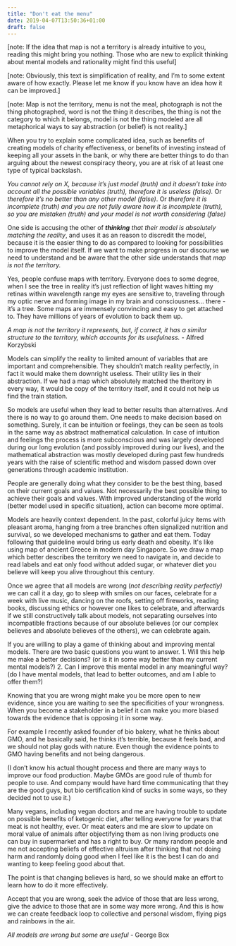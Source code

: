 ```yaml
---
title: "Don't eat the menu"
date: 2019-04-07T13:50:36+01:00
draft: false
---
```


[note: If the idea that map is not a territory is already intuitive to you, reading this might bring you nothing. Those who are new to explicit thinking about mental models and rationality might find this useful]

[note: Obviously, this text is simplification of reality, and I’m to some extent aware of how exactly. Please let me know if you know have an idea how it can be improved.]

[note: Map is not the territory, menu is not the meal, photograph is not the thing photographed, word is not the thing it describes, the thing is not the category to which it belongs, model is not the thing modeled are all metaphorical ways to say abstraction (or belief) is not reality.]

When you try to explain some complicated idea, such as benefits of creating models of charity effectiveness, or benefits of investing instead of keeping all your assets in the bank, or why there are better things to do than arguing about the newest conspiracy theory, you are at risk of at least one type of typical backslash. 

*You cannot rely on X, because it’s just model (truth) and it doesn’t take into account all the possible variables (truth), therefore it is useless (false).* Or *therefore it’s no better than any other model (false)*. Or *therefore it is incomplete (truth) and you are not fully aware how it is incomplete (truth), so you are mistaken (truth) and your model is not worth considering (false)*

One side is accusing the other of ***thinking*** *that their model is absolutely matching the reality*, and uses it as an reason to discredit the model,  because it is the easier thing to do as compared to looking for possibilities to improve the model itself. If we want to make progress in our discourse we need to understand and be aware that the other side understands that *map is not the territory.*

Yes, people confuse maps with territory. Everyone does to some degree, when I see the tree in reality it’s just reflection of light waves hitting my retinas within wavelength range my eyes are sensitive to, traveling through my optic nerve and forming image in my brain and consciousness… there - it’s a tree.  Some maps are immensely convincing and easy to get attached to. They have millions of years of evolution to back them up. 

*A map is not the territory it represents, but, if correct, it has a similar structure to the territory, which accounts for its usefulness.* - Alfred Korzybski

Models can simplify the reality to limited amount of variables that are important and comprehensible. They shouldn’t match reality perfectly, in fact it would make them downright useless. Their utility lies in their abstraction. If we had a map which absolutely matched the theritory in every way, it would be copy of the territory itself, and it could not help us find the train station.

So models are useful when they lead to better results than alternatives. And there is no way to go around them. One needs to make decision based on something. Surely, it can be intuition or feelings, they can be seen as tools in the same way as abstract mathematical calculation. In case of intuition and feelings the process is more subconscious and was largely developed during our long evolution (and possibly improved during our lives), and the mathematical abstraction was mostly developed during past few hundreds years with the raise of scientific method and wisdom passed down over generations through academic institution. 

People are generally doing what they consider to be the best thing, based on their current goals and values. Not necessarily the best possible thing to achieve their goals and values. With improved understanding of the world (better model used in specific situation), action can become more optimal.

Models are heavily context dependent. In the past, colorful juicy items with pleasant aroma, hanging from a tree branches often signalized nutrition and survival, so we developed mechanisms to gather and eat them. Today following that guideline would bring us early death and obesity. It's like using map of ancient Greece in modern day Singapore. So we draw a map which better describes the territory we need to navigate in, and decide to read labels and eat only food without added sugar, or whatever diet you believe will keep you alive throughout this century.

Once we agree that all models are wrong (*not describing reality perfectly)* we can call it a day, go to sleep with smiles on our faces, celebrate for a week with live music, dancing on the roofs, setting off fireworks, reading books, discussing ethics or however one likes to celebrate, and afterwards if we still constructively talk about models, not separating ourselves into incompatible fractions because of our absolute believes (or our complex believes and absolute believes of the others), we can celebrate again. 

If you are willing to play a game of thinking about and improving mental models. There are two basic questions you want to answer. 1. Will this help me make a better decisions? (or is it in some way better than my current mental models?) 2. Can I improve this mental model in any meaningful way? (do I have mental models, that lead to better outcomes, and am I able to offer them?)

Knowing that you are wrong might make you be more open to new evidence, since you are waiting to see the specificities of your wrongness. When you become a stakeholder in a belief it can make you more biased towards the evidence that is opposing it in some way. 

For example I recently asked founder of bio bakery, what he thinks about GMO, and he basically said, he thinks it’s terrible, because it feels bad, and we should not play gods with nature. Even though the evidence points to GMO having benefits and not being dangerous. 

(I don’t know his actual thought process and there are many ways to improve our food production. Maybe GMOs are good rule of thumb for people to use. And company would have hard time communicating that they are the good guys, but bio certification kind of sucks in some ways, so they decided not to use it.)

Many vegans, including vegan doctors and me are having trouble to update on possible benefits of ketogenic diet, after telling everyone for years that meat is not healthy, ever. Or meat eaters and me are slow to update on moral value of animals after objectifying them as non living products one can buy in supermarket and has a right to buy. Or many random people and me not accepting beliefs of effective altruism after thinking that not doing harm and randomly doing good when I feel like it is the best I can do and wanting to keep feeling good about that. 

The point is that changing believes is hard, so we should make an effort to learn how to do it more effectively. 

Accept that you are wrong, seek the advice of those that are less wrong, give the advice to those that are in some way more wrong. And this is how we can create feedback loop to collective and personal wisdom, flying pigs and rainbows in the air. 

*All models are wrong but some are useful* - George Box